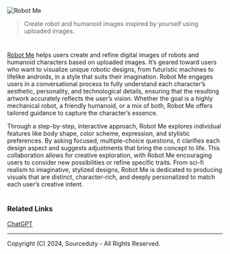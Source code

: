 ![Robot Me](https://github.com/user-attachments/assets/2a70cbc4-a17e-4bfd-8421-dc5b182568ee)

> Create robot and humanoid images inspired by yourself using uploaded images.
#

[Robot Me](https://chatgpt.com/g/g-GksvKsva8-robot-me) helps users create and refine digital images of robots and humanoid characters based on uploaded images. It’s geared toward users who want to visualize unique robotic designs, from futuristic machines to lifelike androids, in a style that suits their imagination. Robot Me engages users in a conversational process to fully understand each character’s aesthetic, personality, and technological details, ensuring that the resulting artwork accurately reflects the user’s vision. Whether the goal is a highly mechanical robot, a friendly humanoid, or a mix of both, Robot Me offers tailored guidance to capture the character’s essence.

Through a step-by-step, interactive approach, Robot Me explores individual features like body shape, color scheme, expression, and stylistic preferences. By asking focused, multiple-choice questions, it clarifies each design aspect and suggests adjustments that bring the concept to life. This collaboration allows for creative exploration, with Robot Me encouraging users to consider new possibilities or refine specific traits. From sci-fi realism to imaginative, stylized designs, Robot Me is dedicated to producing visuals that are distinct, character-rich, and deeply personalized to match each user’s creative intent.

#
### Related Links

[ChatGPT](https://github.com/sourceduty/ChatGPT)

***
Copyright (C) 2024, Sourceduty - All Rights Reserved.
